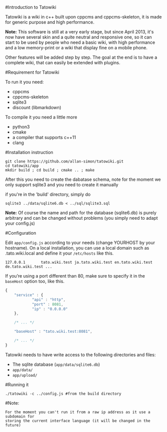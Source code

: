 #Introduction to Tatowiki

Tatowiki is a wiki in c++ built upon cppcms and cppcms-skeleton, it is made for generic purpose and high performance.

**Note:** This software is still at a very early stage, but since April 2013, it's now have several skin and a quite neutral and responsive one, so it can start to be used by people who need a basic wiki, with high performance and a low memory-print or a wiki that display fine on a mobile phone.

Other features will be added step by step. The goal at the end is to have a complete wiki, that can easily be extended with plugins. 

#Requirement for Tatowiki

To run it you need:
    
  * cppcms
  * cppcms-skeleton
  * sqlite3 
  * discount (libmarkdown)

To compile it you need a little more

  * python3 
  * cmake 
  * a compiler that supports c++11
  * clang

#Installation instruction
    

    git clone https://github.com/allan-simon/tatowiki.git
    cd tatowiki/app
    mkdir build ; cd build ; cmake .. ; make

After this you need to create the dabatase schema, note for the moment we
only support sqlite3 and you need to create it manually 

if you're in the 'build' directory, simply do 

    sqlite3 ../data/sqlite6.db < ../sql/sqlite3.sql

**Note:** Of course the name and path for the database (sqlite6.db) is purely
arbitrary and can be changed without problems (you simply need to adapt your
config.js)

#Configuration

Edit `app/config.js` according to your needs (change YOURHOST by your
hostname). On a local installation, you can use a local domain such as
.tato.wiki.local and define it your `/etc/hosts` like this.

```
127.0.0.1       tato.wiki.test ja.tato.wiki.test en.tato.wiki.test de.tato.wiki.test ...
```

If you’re using a port different than 80, make sure to specify it
in the `baseHost` option too, like this.

```js
{
    "service" : {
            "api" : "http",
            "port" : 8081,
            "ip" : "0.0.0.0"
    },

    /* ... */

    "baseHost" : "tato.wiki.test:8081",

    /* ... */
}
```

Tatowiki needs to have write access to the following directories and files:
* The sqlite database (`app/data/sqlite6.db`)
* `app/data/`
* `app/upload/`


#Running it 

    ./tatowiki -c ../config.js #from the build directory


#Note:

    For the moment you can't run it from a raw ip address as it use a subdomain for
    storing the current interface language (it will be changed in the future)


